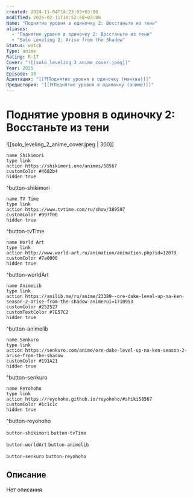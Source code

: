 ```yaml
---
created: 2024-11-04T14:23:03+03:00
modified: 2025-02-11T10:52:58+03:00
Name: "Поднятие уровня в одиночку 2: Восстаньте из тени"
aliases:
  - "Поднятие уровня в одиночку 2: Восстаньте из тени"
  - "Solo Leveling 2: Arise from the Shadow"
Status: watch
Type: anime
Rating: R-17
Cover: "![[solo_leveling_2_anime_cover.jpeg]]"
Year: 2025
Episode: 10
Адаптация: "[[⛩️Поднятие уровня в одиночку (манхва)]]"
Предыстория: "[[⛩️Поднятие уровня в одиночку (аниме)]]"
---
```


# Поднятие уровня в одиночку 2: Восстаньте из тени

![[solo_leveling_2_anime_cover.jpeg | 300]]

```button
name Shikimori
type link
action https://shikimori.one/animes/58567
customColor #4682b4
hidden true
```
^button-shikimori

```button
name TV Time
type link
action https://www.tvtime.com/ru/show/389597
customColor #997f00
hidden true
```
^button-tvTime

```button
name World Art
type link
action http://www.world-art.ru/animation/animation.php?id=12079
customColor #7a0000
hidden true
```
^button-worldArt

```button
name AnimeLib
type link
action https://anilib.me/ru/anime/23389--ore-dake-level-up-na-ken-season-2-arise-from-the-shadow-anime?ui=1710953
customColor #252527
customTextColor #7E57C2
hidden true
```
^button-animelib

```button
name Senkuro
type link
action https://senkuro.com/anime/ore-dake-level-up-na-ken-season-2-arise-from-the-shadow
customColor #191A21
hidden true
```
^button-senkuro

```button
name ReYohoho
type link
action https://reyohoho.github.io/reyohoho/#shiki58567
customColor #1c1c1c
hidden true
```
^button-reyohoho

`button-shikimori` `button-tvTime`

`button-worldArt` `button-animelib`

`button-senkuro` `button-reyohoho`

## Описание

Нет описания
